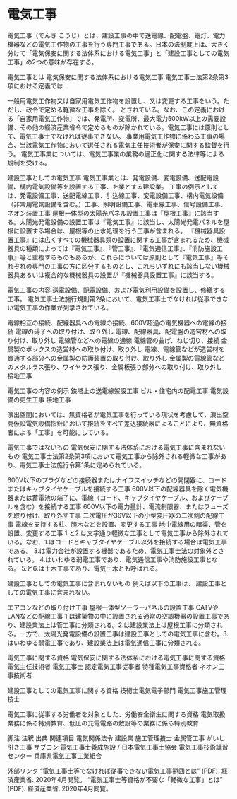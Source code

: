 # 電気工事

電気工事（でんき こうじ）とは、建設工事の中で送電線、配電盤、電灯、電力機器などの電気工作物の工事を行う専門工事である。日本の法制度上は、大きく分けて「電気保安に関する法体系における電気工事」と「建設工事としての電気工事」の2つの意味が存在する。

電気工事とは
電気保安に関する法体系における電気工事
電気工事士法第2条第3項における定義では

一般用電気工作物又は自家用電気工作物を設置し、又は変更する工事をいう。ただし、政令で定める軽微な工事を除く。
とされている。なお、この定義における「自家用電気工作物」では、発電所、変電所、最大電力500kW以上の需要設備、その他の経済産業省令で定めるものが除かれている。電気工事には原則として、電気工事士でなければ従事できない。
事業用電気工作物に係わる工事の場合、当該電気工作物において選任される電気主任技術者が保安に関する監督を行う。
電気工事業については、電気工事業の業務の適正化に関する法律等による規制を受ける。

建設工事としての電気工事
電気工事業とは、発電設備、変電設備、送配電設備、構内電気設備等を設置する工事、を業とする建設業。
工事の例示としては、発電設備工事、送配電線工事、引込線工事、変電設備工事、構内電気設備（非常用電気設備を含む。）工事、照明設備工事、電車線工事、信号設備工事、ネオン装置工事
屋根一体型の太陽光パネル設置工事は『屋根工事』に該当する。太陽光発電設備の設置工事は『電気工事』に該当し、太陽光発電パネルを屋根に設置する場合は、屋根等の止水処理を行う工事が含まれる。
『機械器具設置工事』には広くすべての機械器具類の設置に関する工事が含まれるため、機械器具の種類によっては『電気工事』、『管工事』、『電気通信工事』、『消防施設工事』等と重複するものもあるが、これらについては原則として『電気工事』等それぞれの専門の工事の方に区分するものとし、これらいずれにも該当しない機械器具あるいは複合的な機械器具の設置が『機械器具設置工事』に該当する。

電気工事の内容
送電設備、配電設備、および電気利用設備を設置し、修繕する工事。
電気工事士法施行規則第2条において、電気工事士でなければ従事できない電気工事の作業が列挙されている。

電線相互の接続、配線器具への電線の接続、600V超過の電気機器への電線の接続
電線の碍子への取り付け、取り外し
電線、配線器具、配電盤の造営材への取り付け、取り外し
電線管などへの電線の通線
電線管の曲げ、ねじ切り、接続
金属製のボックスの造営材への取り付け、取り外し
電線、電線管などが造営材を貫通する部分への金属製の防護装置の取り付け、取り外し
金属製の電線管などのメタルラス張り、ワイヤラス張り、金属板張り部分への取り付け、取り外し
接地工事

電気工事の内容の例示
鉄塔上の送電線架設工事
ビル・住宅内の配電工事
電気設備の更生工事
接地工事

演出空間においては、無資格者が電気工事を行っている現状を考慮して、演出空間仮設電気設備指針において接続をすべて差込接続器によることにより、無資格者による「工事」を可能にしている。

電気工事ではないもの
電気保安に関する法体系における電気工事に含まれないもの
電気工事士法第2条第3項において電気工事から除外される軽微な工事があり、電気工事士法施行令第1条に定められている。

600V以下のプラグなどの接続器またはナイフスイッチなどの開閉器に、コードまたはキャブタイヤケーブルを接続する工事
600V以下の配線器具を除く電気機器または蓄電池の端子に、電線（コード、キャブタイヤケーブル、およびケーブルを含む）を接続する工事
600V以下の電力量計、電流制限器、またはフューズを取り付け、取り外す工事
二次電圧が36V以下の小型変圧器の二次側の配線工事
電線を支持する柱、腕木などを設置、変更する工事
地中電線用の暗渠、管を設置、変更する工事
1.と2.は文字通り軽微な工事として電気工事から除外されている。なお、1.はコードとキャブタイヤケーブル以外を接続する場合は電気工事である。
3.は電力会社が設置する機器であるため、電気工事士法の対象外とされている。
4.はいわゆる弱電工事であり、電気通信工事や消防施設工事となる。
5.と6.は土木工事であり、電気土木とも呼ばれる。

建設工事としての電気工事に含まれないもの
例えば以下の工事は、 建設工事としての電気工事に含まれない。

エアコンなどの取り付け工事
屋根一体型ソーラーパネルの設置工事
CATVやLANなどの配線工事
1.は建築物の中に設置される通常の空調機器の設置工事であり、建設業法上は管工事に分類される。2.は建設業法上は屋根工事に分類される。一方で、太陽光発電設備の設置工事は建設工事としての電気工事に含む。3.はいわゆる弱電工事であり、建設業法上は電気通信工事に分類される。

電気工事に関する資格
電気保安に関する法体系における電気工事に関する資格
電気主任技術者
電気工事士
認定電気工事従事者
特種電気工事資格者
ネオン工事技術者

建設工事としての電気工事に関する資格
技術士電気電子部門
電気工事施工管理技士

電気工事に従事する労働者を対象とした、労働安全衛生に関する資格
電気取扱業務に係る特別教育、低圧の充電電路の敷設等の業務に係る特別教育

脚注
注釈
出典
関連項目
電気関係法令
建設業
施工管理技士
金属管工事
がいし引き工事
サブコン
電気工事士養成施設 / 日本電気工事士協会
電気工事技術講習センター
兵庫県電気工事工業組合

外部リンク
“電気工事士等でなければ従事できない電気工事範囲とは” (PDF).   経済産業省. 2020年4月閲覧。 
“電気工事士等資格が不要な「軽微な工事」とは” (PDF).   経済産業省. 2020年4月閲覧。